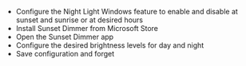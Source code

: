 - Configure the Night Light Windows feature to enable and disable at sunset and sunrise or at desired hours
- Install Sunset Dimmer from Microsoft Store
- Open the Sunset Dimmer app
- Configure the desired brightness levels for day and night
- Save configuration and forget

